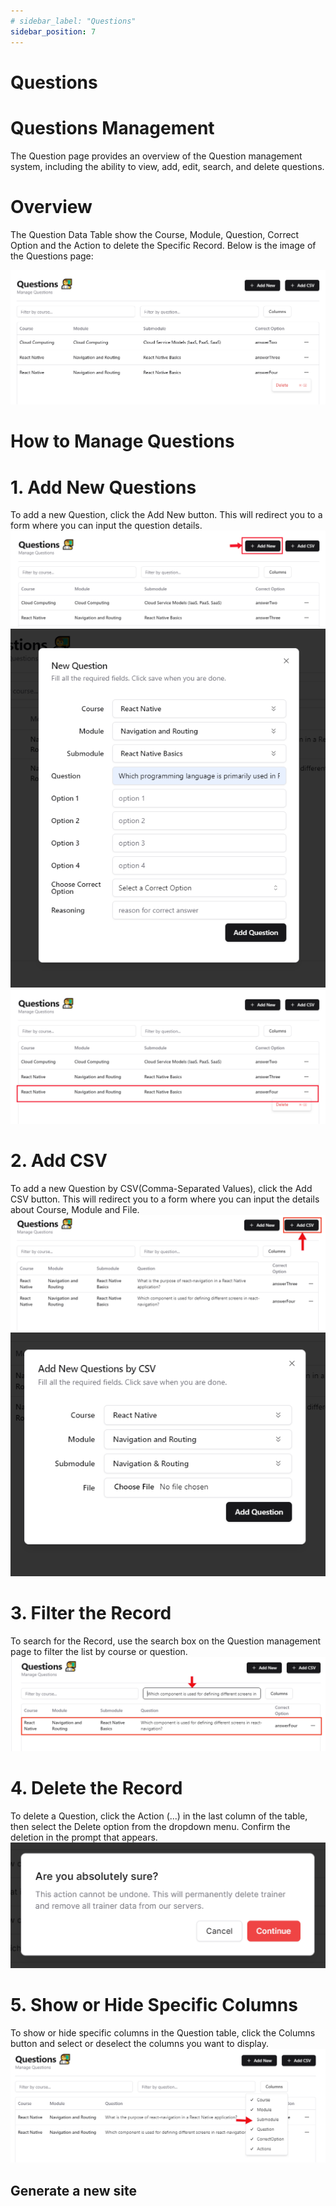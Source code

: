 ```yaml
---
# sidebar_label: "Questions"
sidebar_position: 7
---
```


<link rel="stylesheet" href="path/to/custom.css"/>

# Questions

<h1 class="font-light mt-5">Questions Management</h1>
<div class="mt-5">The Question page provides an overview of the Question management system, including the ability to view, add, edit, search, and delete questions.</div>

<h1 class="font-bold mt-5">Overview</h1>
<div class="mt-5">The Question Data Table show the Course, Module, Question, Correct Option and the Action to delete the Specific Record. Below is the image of the Questions page:</div>

<img src="https://github.com/aisaanwar62/Docusaurus-document/blob/main/static/img/questions.png?raw=true
" class="w-auto h-auto mb-2"/>

<h1 class="font-bold">How to Manage Questions</h1>

<h1 class="font-semibold mt-3">1.  Add New Questions</h1>
<div class="mt-5">To add a new Question, click the Add New button. This will redirect you to a form where you can input the question details.</div>
<img src="https://github.com/aisaanwar62/Docusaurus-document/blob/main/static/img/admin-before-add-new-question.png?raw=true
" class="w-auto h-auto mb-2"/>
<img src="https://github.com/aisaanwar62/Docusaurus-document/blob/main/static/img/addquestion.png?raw=true
" class="w-auto h-auto mb-2"/>
<img src="https://github.com/aisaanwar62/Docusaurus-document/blob/main/static/img/admin-after-add-question.png?raw=true
" class="w-auto h-auto mb-2"/>

<h1 class="font-semibold mt-3">2. Add CSV</h1>
<div class="mt-5">To add a new Question by CSV(Comma-Separated Values), click the Add CSV button. This will redirect you to a form where you can input the details about Course, Module and File.</div>
<img src="https://github.com/aisaanwar62/Docusaurus-document/blob/main/static/img/admin-before-add-new-csv.png?raw=true
" class="w-auto h-auto mb-2"/>
<img src="https://github.com/aisaanwar62/Docusaurus-document/blob/main/static/img/add-question-csv.png?raw=true
" class="w-auto h-auto mb-2"/>

<h1 class="font-semibold mt-3">3. Filter the Record</h1>
<div class="mt-5">To search for the Record, use the search box on the Question management page to filter the list by course or question.</div>
<img src="https://github.com/aisaanwar62/Docusaurus-document/blob/main/static/img/admin-filter-question.png?raw=true
" class="w-auto h-auto mb-2"/>

<h1 class="font-semibold mt-3">4. Delete the Record</h1>
<div class="mt-5">To delete a Question, click the Action (...) in the last column of the table, then select the Delete option from the dropdown menu. Confirm the deletion in the prompt that appears.</div>
<img src="https://github.com/aisaanwar62/Docusaurus-document/blob/main/static/img/questiondeletion.png?raw=true
" class="w-auto h-auto mb-2"/>

<h1 class="font-semibold mt-3">5. Show or Hide Specific Columns</h1>
<div class="mt-5">To show or hide specific columns in the Question table, click the Columns button and select or deselect the columns you want to display.</div>
<img src="https://github.com/aisaanwar62/Docusaurus-document/blob/main/static/img/question-columns.png?raw=true
" class="w-auto h-auto mb-2"/>

## Generate a new site
